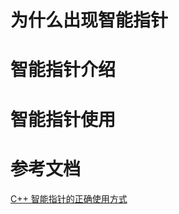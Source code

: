 # 为什么出现智能指针

# 智能指针介绍



# 智能指针使用



# 参考文档

[C++ 智能指针的正确使用方式](https://www.cyhone.com/articles/right-way-to-use-cpp-smart-pointer/)